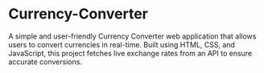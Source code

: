 # Currency-Converter
A simple and user-friendly Currency Converter web application that allows users to convert currencies in real-time. Built using HTML, CSS, and JavaScript, this project fetches live exchange rates from an API to ensure accurate conversions.
